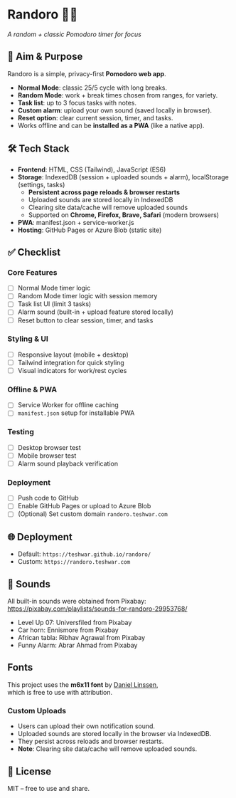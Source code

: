 # Randoro 🎲🍅

_A random + classic Pomodoro timer for focus_

## 🚀 Aim & Purpose

Randoro is a simple, privacy-first **Pomodoro web app**.

- **Normal Mode**: classic 25/5 cycle with long breaks.
- **Random Mode**: work + break times chosen from ranges, for variety.
- **Task list**: up to 3 focus tasks with notes.
- **Custom alarm**: upload your own sound (saved locally in browser).
- **Reset option**: clear current session, timer, and tasks.
- Works offline and can be **installed as a PWA** (like a native app).

## 🛠 Tech Stack

- **Frontend**: HTML, CSS (Tailwind), JavaScript (ES6)
- **Storage**: IndexedDB (session + uploaded sounds + alarm), localStorage (settings, tasks)
  - **Persistent across page reloads & browser restarts**
  - Uploaded sounds are stored locally in IndexedDB
  - Clearing site data/cache will remove uploaded sounds
  - Supported on **Chrome, Firefox, Brave, Safari** (modern browsers)
- **PWA**: manifest.json + service-worker.js
- **Hosting**: GitHub Pages or Azure Blob (static site)

## ✅ Checklist

### Core Features

- [ ] Normal Mode timer logic
- [ ] Random Mode timer logic with session memory
- [ ] Task list UI (limit 3 tasks)
- [ ] Alarm sound (built-in + upload feature stored locally)
- [ ] Reset button to clear session, timer, and tasks

### Styling & UI

- [ ] Responsive layout (mobile + desktop)
- [ ] Tailwind integration for quick styling
- [ ] Visual indicators for work/rest cycles

### Offline & PWA

- [ ] Service Worker for offline caching
- [ ] `manifest.json` setup for installable PWA

### Testing

- [ ] Desktop browser test
- [ ] Mobile browser test
- [ ] Alarm sound playback verification

### Deployment

- [ ] Push code to GitHub
- [ ] Enable GitHub Pages or upload to Azure Blob
- [ ] (Optional) Set custom domain `randoro.teshwar.com`

## 🌐 Deployment

- Default: `https://teshwar.github.io/randoro/`
- Custom: `https://randoro.teshwar.com`

## 🎵 Sounds

All built-in sounds were obtained from Pixabay:  
https://pixabay.com/playlists/sounds-for-randoro-29953768/

- Level Up 07: Universfiled from Pixabay
- Car horn: Ennismore from Pixabay
- African tabla: Ribhav Agrawal from Pixabay
- Funny Alarm: Abrar Ahmad from Pixabay

## Fonts

This project uses the **m6x11 font** by [Daniel Linssen](https://managore.itch.io/m6x11),  
which is free to use with attribution.

### Custom Uploads

- Users can upload their own notification sound.
- Uploaded sounds are stored locally in the browser via IndexedDB.
- They persist across reloads and browser restarts.
- **Note**: Clearing site data/cache will remove uploaded sounds.

## 📜 License

MIT – free to use and share.
